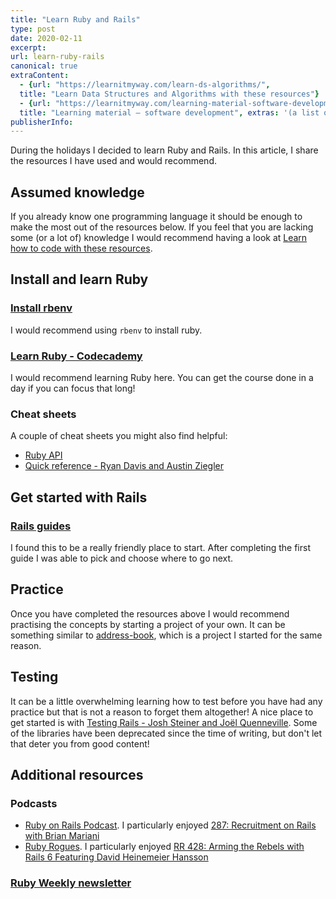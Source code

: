 ```yaml
---
title: "Learn Ruby and Rails"
type: post
date: 2020-02-11
excerpt: 
url: learn-ruby-rails
canonical: true
extraContent:
  - {url: "https://learnitmyway.com/learn-ds-algorithms/",
  title: "Learn Data Structures and Algorithms with these resources"}
  - {url: "https://learnitmyway.com/learning-material-software-development/",
  title: "Learning material – software development", extras: '(a list of learning resources, starting with Introduction to Computer Science)'}
publisherInfo: 
---
```


During the holidays I decided to learn Ruby and Rails. In this article, I share the resources I have used and would recommend.

<!--more-->
<!-- og:description -->

## Assumed knowledge  

If you already know one programming language it should be enough to make the most out of the resources below. If you feel that you are lacking some (or a lot of) knowledge I would recommend having a look at [Learn how to code with these resources](https://learnitmyway.com/2017/06/04/learn-how-to-code-with-these-resources/).

## Install and learn Ruby

### [Install rbenv](https://github.com/rbenv/rbenv#installation)

I would recommend using `rbenv` to install ruby.

### [Learn Ruby - Codecademy](https://www.codecademy.com/learn/learn-ruby)

I would recommend learning Ruby here. You can get the course done in a day if you can focus that long!

### Cheat sheets

A couple of cheat sheets you might also find helpful:

- [Ruby API](http://overapi.com/ruby)
- [Quick reference - Ryan Davis and Austin Ziegler](http://overapi.com/static/cs/Ruby%20Language%20QuickRef.pdf)

## Get started with Rails

### [Rails guides](https://guides.rubyonrails.org/getting_started.html)

I found this to be a really friendly place to start. After completing the first guide I was able to pick and choose where to go next.

## Practice

Once you have completed the resources above I would recommend practising the concepts by starting a project of your own. It can be something similar to [address-book](https://github.com/DeveloperDavo/address-book-backend), which is a project I started for the same reason.

## Testing

It can be a little overwhelming learning how to test before you have had any practice but that is not a reason to forget them altogether! A nice place to get started is with [Testing Rails - Josh Steiner and Joël Quenneville](https://github.com/thoughtbot/testing-rails/blob/master/release/testing-rails.pdf). Some of the libraries have been deprecated since the time of writing, but don't let that deter you from good content!

## Additional resources

### Podcasts

- [Ruby on Rails Podcast](https://5by5.tv/rubyonrails). I particularly enjoyed [287: Recruitment on Rails with Brian Mariani](https://5by5.tv/rubyonrails/287)
- [Ruby Rogues](http://rubyrogues.com/ruby-rogues/). I particularly enjoyed [RR 428: Arming the Rebels with Rails 6 Featuring David Heinemeier Hansson](http://rubyrogues.com/ruby-rogues/rr-428-arming-the-rebels-with-rails-6-featuring-david-heinemeier-hansson/)

### [Ruby Weekly newsletter](https://rubyweekly.com/)
